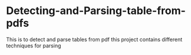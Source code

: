 # Detecting-and-Parsing-table-from-pdfs
This is to detect and parse tables from pdf this project contains different techniques for parsing

